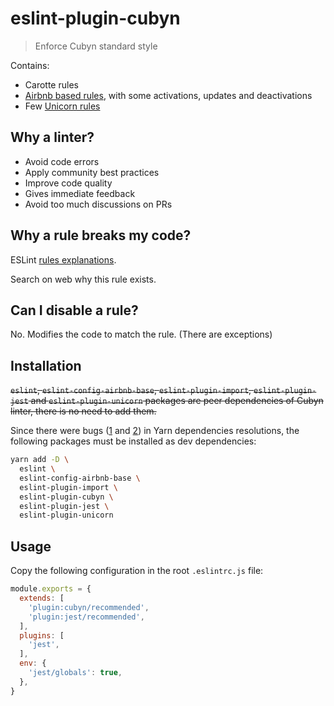 # eslint-plugin-cubyn

> Enforce Cubyn standard style

Contains:

* Carotte rules
* [Airbnb based rules](https://github.com/airbnb/javascript), with some activations, updates and deactivations
* Few [Unicorn rules](https://github.com/sindresorhus/eslint-plugin-unicorn)

## Why a linter?

* Avoid code errors
* Apply community best practices
* Improve code quality
* Gives immediate feedback
* Avoid too much discussions on PRs

## Why a rule breaks my code?

ESLint [rules explanations](https://eslint.org/docs/rules/).

Search on web why this rule exists.

## Can I disable a rule?

No. Modifies the code to match the rule.
(There are exceptions)

## Installation

~~`eslint`, `eslint-config-airbnb-base`, `eslint-plugin-import`, `eslint-plugin-jest` and `eslint-plugin-unicorn` packages are peer dependencies of Cubyn linter, there is no need to add them.~~

Since there were bugs ([1](https://github.com/airbnb/javascript/issues/1913) and [2](https://github.com/eslint/eslint/issues/8547)) in Yarn dependencies resolutions, the following packages must be installed as dev dependencies:

```bash
yarn add -D \
  eslint \
  eslint-config-airbnb-base \
  eslint-plugin-import \
  eslint-plugin-cubyn \
  eslint-plugin-jest \
  eslint-plugin-unicorn
```

## Usage

Copy the following configuration in the root `.eslintrc.js` file:

```js
module.exports = {
  extends: [
    'plugin:cubyn/recommended',
    'plugin:jest/recommended',
  ],
  plugins: [
    'jest',
  ],
  env: {
    'jest/globals': true,
  },
}
```
